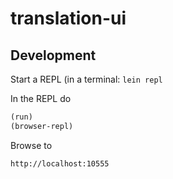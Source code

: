 # translation-ui


## Development

Start a REPL (in a terminal: `lein repl`

In the REPL do

```clojure
(run)
(browser-repl)
```

Browse to

`http://localhost:10555`

